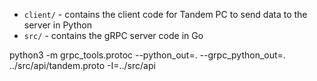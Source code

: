 
- `client/` - contains the client code for Tandem PC to send data to the server in Python
- `src/` - contains the gRPC server code in Go


python3 -m grpc_tools.protoc  --python_out=. --grpc_python_out=. ../src/api/tandem.proto -I=../src/api